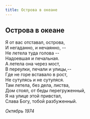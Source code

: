 ```yaml
---
title: Острова в океане
---
```

## Острова в океане

Я от вас отставал, острова,  
И негаданно, и нечаянно, --  
Не летела туда голова --  
Надоевшая и печальная.  
А летела она через мост,  
В переулки, печали и улицы,--  
Где не горе вставало в рост,  
Не сутулясь и не сутуляся.  
Там летела, без дела, листва,  
Дом стоял, от беды перегруженный,  
Я на улице этой привстал,  
Слава Богу, тобой разбуженный.

*Октябрь 1974*